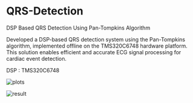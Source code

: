 # QRS-Detection
DSP Based QRS Detection Using Pan-Tompkins Algorithm

Developed a DSP-based QRS detection system using the Pan-Tompkins algorithm, implemented offline on the TMS320C6748 hardware platform. This solution enables efficient and accurate ECG signal processing for cardiac event detection.  

DSP : TMS320C6748

![plots](https://github.com/user-attachments/assets/d78c68ed-b687-4f56-a153-13b358acd7be)

![result](https://github.com/user-attachments/assets/e1b33f15-50ad-403b-8510-58a082cff2fb)
